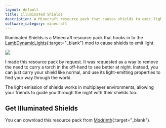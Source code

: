 ```yaml
---
layout: default
title: Illuminated Shields
description: A Minecraft resource pack that causes shields to emit light
software_category: minecraft
---
```

Illuminated Shields is a Minecraft resource pack that hooks in to the [LambDynamicLights](https://modrinth.com/mod/lambdynamiclights){:target="_blank"} mod to cause shields to emit light.

![](/assets/software/minecraft-illuminated-shields/9e5504fe6b6a2c2944143eeacf7e419f8c601d86.png)

I made this resource pack by request. It was requested as a way to remove the need to carry a torch in the off-hand to see better at night. Instead, you can just carry your shield like normal, and use its light-emitting properties to find your way through the world.

The light emission of shields works in multiplayer environments, allowing your friends to guide you through the night with their shields too.

## Get Illuminated Shields

You can download this resource pack from [Modrinth](https://modrinth.com/resourcepack/illuminated-shields){:target="_blank"}.
